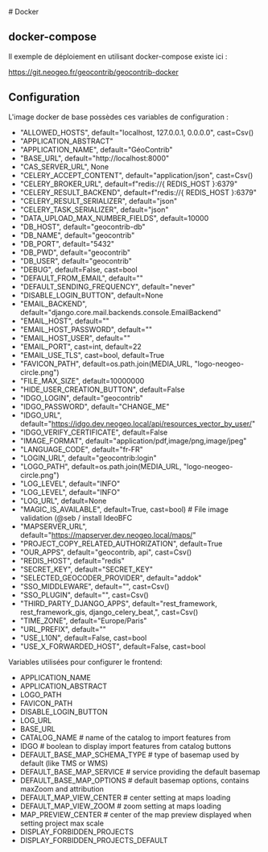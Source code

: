 # Docker

## docker-compose

Il exemple de déploiement en utilisant docker-compose existe ici :

https://git.neogeo.fr/geocontrib/geocontrib-docker

## Configuration

L'image docker de base possèdes ces variables de configuration :
* "ALLOWED_HOSTS", default="localhost, 127.0.0.1, 0.0.0.0", cast=Csv()
* "APPLICATION_ABSTRACT"
* "APPLICATION_NAME", default="GéoContrib"
* "BASE_URL", default="http://localhost:8000"
* "CAS_SERVER_URL", None
* "CELERY_ACCEPT_CONTENT", default="application/json", cast=Csv()
* "CELERY_BROKER_URL", default=f"redis://{ REDIS_HOST }:6379"
* "CELERY_RESULT_BACKEND", default=f"redis://{ REDIS_HOST }:6379"
* "CELERY_RESULT_SERIALIZER", default="json"
* "CELERY_TASK_SERIALIZER", default="json"
* "DATA_UPLOAD_MAX_NUMBER_FIELDS", default=10000
* "DB_HOST", default="geocontrib-db"
* "DB_NAME", default="geocontrib"
* "DB_PORT", default="5432"
* "DB_PWD", default="geocontrib"
* "DB_USER", default="geocontrib"
* "DEBUG", default=False, cast=bool
* "DEFAULT_FROM_EMAIL", default=""
* "DEFAULT_SENDING_FREQUENCY", default="never"
* "DISABLE_LOGIN_BUTTON", default=None
* "EMAIL_BACKEND", default="django.core.mail.backends.console.EmailBackend"
* "EMAIL_HOST", default=""
* "EMAIL_HOST_PASSWORD", default=""
* "EMAIL_HOST_USER", default=""
* "EMAIL_PORT", cast=int, default=22
* "EMAIL_USE_TLS", cast=bool, default=True
* "FAVICON_PATH", default=os.path.join(MEDIA_URL, "logo-neogeo-circle.png")
* "FILE_MAX_SIZE", default=10000000
* "HIDE_USER_CREATION_BUTTON", default=False
* "IDGO_LOGIN", default="geocontrib"
* "IDGO_PASSWORD", default="CHANGE_ME"
* "IDGO_URL", default="https://idgo.dev.neogeo.local/api/resources_vector_by_user/"
* "IDGO_VERIFY_CERTIFICATE", default=False
* "IMAGE_FORMAT", default="application/pdf,image/png,image/jpeg"
* "LANGUAGE_CODE", default="fr-FR"
* "LOGIN_URL", default="geocontrib:login"
* "LOGO_PATH", default=os.path.join(MEDIA_URL, "logo-neogeo-circle.png")
* "LOG_LEVEL", default="INFO"
* "LOG_LEVEL", default="INFO"
* "LOG_URL", default=None
* "MAGIC_IS_AVAILABLE", default=True, cast=bool)  # File image validation (@seb / install IdeoBFC
* "MAPSERVER_URL", default="https://mapserver.dev.neogeo.local/maps/"
* "PROJECT_COPY_RELATED_AUTHORIZATION", default=True
* "OUR_APPS", default="geocontrib, api", cast=Csv()
* "REDIS_HOST", default="redis"
* "SECRET_KEY", default="SECRET_KEY"
* "SELECTED_GEOCODER_PROVIDER", default="addok"
* "SSO_MIDDLEWARE", default="", cast=Csv()
* "SSO_PLUGIN", default="", cast=Csv()
* "THIRD_PARTY_DJANGO_APPS", default="rest_framework, rest_framework_gis, django_celery_beat,", cast=Csv()
* "TIME_ZONE", default="Europe/Paris"
* "URL_PREFIX", default=""
* "USE_L10N", default=False, cast=bool
* "USE_X_FORWARDED_HOST", default=False, cast=bool

Variables utilisées pour configurer le frontend:
* APPLICATION_NAME
* APPLICATION_ABSTRACT
* LOGO_PATH
* FAVICON_PATH
* DISABLE_LOGIN_BUTTON
* LOG_URL
* BASE_URL
* CATALOG_NAME                  # name of the catalog to import features from
* IDGO                          # boolean to display import features from catalog buttons
* DEFAULT_BASE_MAP_SCHEMA_TYPE  # type of basemap used by default (like TMS or WMS)
* DEFAULT_BASE_MAP_SERVICE      # service providing the default basemap
* DEFAULT_BASE_MAP_OPTIONS      # default basemap options, contains maxZoom and attribution
* DEFAULT_MAP_VIEW_CENTER       # center setting at maps loading
* DEFAULT_MAP_VIEW_ZOOM         # zoom setting at maps loading
* MAP_PREVIEW_CENTER            # center of the map preview displayed when setting project max scale
* DISPLAY_FORBIDDEN_PROJECTS
* DISPLAY_FORBIDDEN_PROJECTS_DEFAULT
